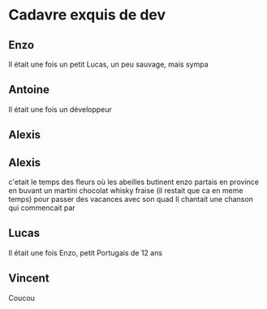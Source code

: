 # Cadavre exquis de dev

## Enzo
Il était une fois un petit Lucas, un peu sauvage, mais sympa

## Antoine
Il était une fois un développeur

## Alexis

## Alexis
c'etait le temps des fleurs où
les abeilles butinent
enzo partais en province
en buvant un martini chocolat whisky fraise (il restait que ca en meme temps)
pour passer des vacances avec son quad
Il chantait une chanson qui commencait par

## Lucas

Il était une fois Enzo, petit Portugais de 12 ans

## Vincent

Coucou
